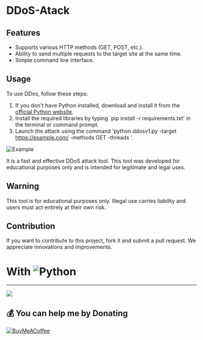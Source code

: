 # DDoS-Atack

## Features
- Supports various HTTP methods (GET, POST, etc.).
- Ability to send multiple requests to the target site at the same time.
- Simple command line interface.

## Usage

To use DDos, follow these steps:

1. If you don't have Python installed, download and install it from the [official Python website](https://www.python.org/downloads/).
2. Install the required libraries by typing `pip install -r requirements.txt' in the terminal or command prompt.
3. Launch the attack using the command 'python ddosv1.py -target https://example.com/ -methods GET -threads <threads>'.

![Example](https://i.imgur.com/JYmNXyt.png)

It is a fast and effective DDoS attack tool. This tool was developed for educational purposes only and is intended for legitimate and legal uses.

## Warning
This tool is for educational purposes only. Illegal use carries liability and users must act entirely at their own risk.

## Contribution
If you want to contribute to this project, fork it and submit a pull request. We appreciate innovations and improvements.

# With ![Python](https://img.shields.io/badge/python-3670A0?style=for-the-badge&logo=python&logoColor=ffdd54)

---
[![](https://visitcount.itsvg.in/api?id=omicr0nn&icon=3&color=0)](https://visitcount.itsvg.in)

  ## 💰 You can help me by Donating
  [![BuyMeACoffee](https://img.shields.io/badge/Buy%20Me%20a%20Coffee-ffdd00?style=for-the-badge&logo=buy-me-a-coffee&logoColor=black)](https://www.buymeacoffee.com/omicr0n) 
